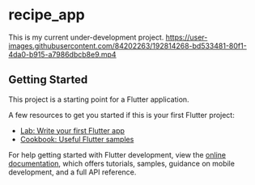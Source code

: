 # recipe_app

This is my current under-development project.
https://user-images.githubusercontent.com/84202263/192814268-bd533481-80f1-4da0-b915-a7986dbcb8e9.mp4

## Getting Started

This project is a starting point for a Flutter application.

A few resources to get you started if this is your first Flutter project:

- [Lab: Write your first Flutter app](https://docs.flutter.dev/get-started/codelab)
- [Cookbook: Useful Flutter samples](https://docs.flutter.dev/cookbook)

For help getting started with Flutter development, view the
[online documentation](https://docs.flutter.dev/), which offers tutorials,
samples, guidance on mobile development, and a full API reference.
